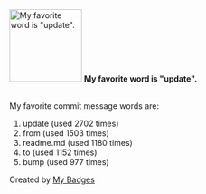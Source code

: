 <img src="https://my-badges.github.io/my-badges/favorite-word.png" alt="My favorite word is &quot;update&quot;." title="My favorite word is &quot;update&quot;." width="128">
<strong>My favorite word is &quot;update&quot;.</strong>
<br><br>

My favorite commit message words are:

1. update (used 2702 times)
2. from (used 1503 times)
3. readme.md (used 1180 times)
4. to (used 1152 times)
5. bump (used 977 times)


Created by <a href="https://github.com/my-badges/my-badges">My Badges</a>
